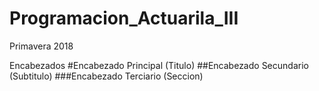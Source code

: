 # Programacion_Actuarila_III
Primavera 2018

Encabezados
#Encabezado Principal (Titulo)
##Encabezado Secundario (Subtitulo)
###Encabezado Terciario (Seccion)
